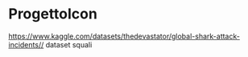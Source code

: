 # ProgettoIcon
https://www.kaggle.com/datasets/thedevastator/global-shark-attack-incidents// dataset squali
